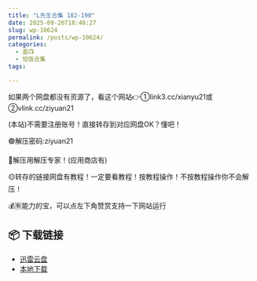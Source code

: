 ```yaml
---
title: "L先生合集 182-190"
date: 2025-09-26T18:48:27
slug: wp-10624
permalink: /posts/wp-10624/
categories:
  - 盖📺
  - 恰饭合集
tags:

---
```


如果两个网盘都没有资源了，看这个网站👉①link3.cc/xianyu21或②vlink.cc/ziyuan21

(本站)不需要注册账号！直接转存到对应网盘OK？懂吧！

🟢解压密码:ziyuan21

🔵解压用解压专家！(应用商店有)

🟡转存的链接网盘有教程！一定要看教程！按教程操作！不按教程操作你不会解压！

💰🈶能力的宝，可以点左下角赞赏支持一下网站运行

## 📦 下载链接
- [迅雷云盘](https://blziyuan21.com/pay-download/10624?key=d362de72c2&down_id=0)
- [本地下载](https://blziyuan21.com/pay-download/10624?key=d362de72c2&down_id=1)

